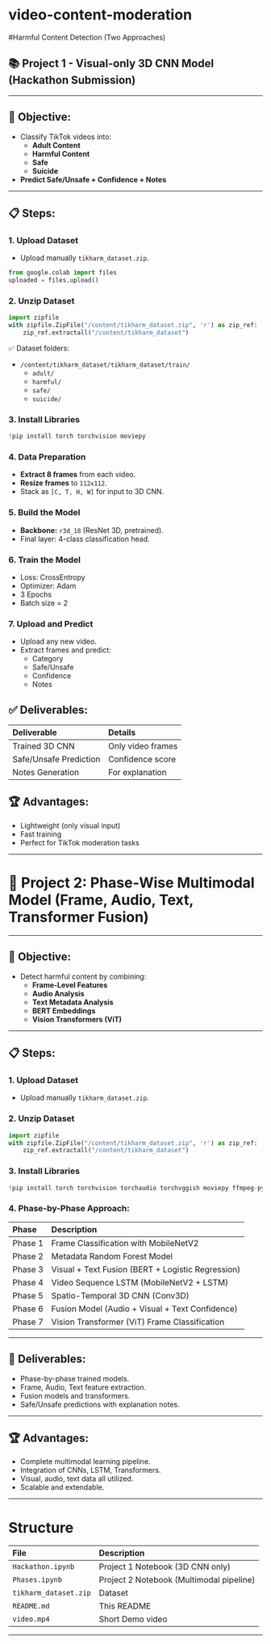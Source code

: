 # video-content-moderation

#Harmful Content Detection (Two Approaches)

## 📚 Project 1 - Visual-only 3D CNN Model (Hackathon Submission)

---

## 🌟 Objective:
- Classify TikTok videos into:
  - **Adult Content**
  - **Harmful Content**
  - **Safe**
  - **Suicide**
- **Predict Safe/Unsafe + Confidence + Notes**

---

## 📋 Steps:

### 1. Upload Dataset
- Upload manually `tikharm_dataset.zip`.

```python
from google.colab import files
uploaded = files.upload()
```

### 2. Unzip Dataset

```python
import zipfile
with zipfile.ZipFile("/content/tikharm_dataset.zip", 'r') as zip_ref:
    zip_ref.extractall("/content/tikharm_dataset")
```

✅ Dataset folders:
- `/content/tikharm_dataset/tikharm_dataset/train/`
  - `adult/`
  - `harmful/`
  - `safe/`
  - `suicide/`

### 3. Install Libraries

```python
!pip install torch torchvision moviepy
```

### 4. Data Preparation
- **Extract 8 frames** from each video.
- **Resize frames** to `112x112`.
- Stack as `[C, T, H, W]` for input to 3D CNN.

### 5. Build the Model
- **Backbone:** `r3d_18` (ResNet 3D, pretrained).
- Final layer: 4-class classification head.

### 6. Train the Model
- Loss: CrossEntropy
- Optimizer: Adam
- 3 Epochs
- Batch size = 2

### 7. Upload and Predict
- Upload any new video.
- Extract frames and predict:
  - Category
  - Safe/Unsafe
  - Confidence
  - Notes

## ✅ Deliverables:

| Deliverable | Details |
|:------------|:--------|
| Trained 3D CNN | Only video frames |
| Safe/Unsafe Prediction | Confidence score |
| Notes Generation | For explanation |

## 🏆 Advantages:
- Lightweight (only visual input)
- Fast training
- Perfect for TikTok moderation tasks

---

# 📄 Project 2: Phase-Wise Multimodal Model (Frame, Audio, Text, Transformer Fusion)

---

## 🌟 Objective:
- Detect harmful content by combining:
  - **Frame-Level Features**
  - **Audio Analysis**
  - **Text Metadata Analysis**
  - **BERT Embeddings**
  - **Vision Transformers (ViT)**

---

## 📋 Steps:

### 1. Upload Dataset
- Upload manually `tikharm_dataset.zip`.

### 2. Unzip Dataset

```python
import zipfile
with zipfile.ZipFile("/content/tikharm_dataset.zip", 'r') as zip_ref:
    zip_ref.extractall("/content/tikharm_dataset")
```

### 3. Install Libraries

```python
!pip install torch torchvision torchaudio torchvggish moviepy ffmpeg-python transformers
```

### 4. Phase-by-Phase Approach:

| Phase | Description |
|:------|:------------|
| Phase 1 | Frame Classification with MobileNetV2 |
| Phase 2 | Metadata Random Forest Model |
| Phase 3 | Visual + Text Fusion (BERT + Logistic Regression) |
| Phase 4 | Video Sequence LSTM (MobileNetV2 + LSTM) |
| Phase 5 | Spatio-Temporal 3D CNN (Conv3D) |
| Phase 6 | Fusion Model (Audio + Visual + Text Confidence) |
| Phase 7 | Vision Transformer (ViT) Frame Classification |

---

## 💚 Deliverables:
- Phase-by-phase trained models.
- Frame, Audio, Text feature extraction.
- Fusion models and transformers.
- Safe/Unsafe predictions with explanation notes.

---

## 🏆 Advantages:
- Complete multimodal learning pipeline.
- Integration of CNNs, LSTM, Transformers.
- Visual, audio, text data all utilized.
- Scalable and extendable.

---

# Structure

| File | Description |
|:-----|:------------|
| `Hackathon.ipynb` | Project 1 Notebook (3D CNN only) |
| `Phases.ipynb` | Project 2 Notebook (Multimodal pipeline) |
| `tikharm_dataset.zip` | Dataset |
| `README.md` | This README |
| `video.mp4` | Short Demo video |

---


